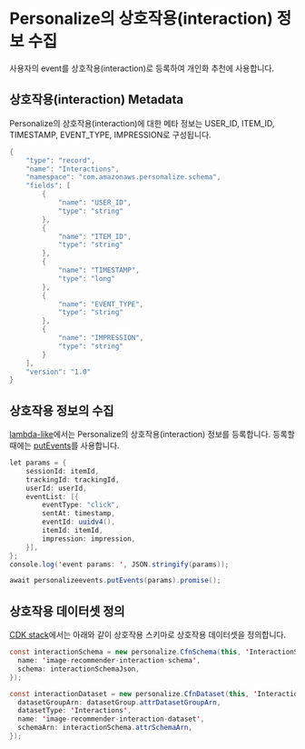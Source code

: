 # Personalize의 상호작용(interaction) 정보 수집

사용자의 event를 상호작용(interaction)로 등록하여 개인화 추천에 사용합니다.

## 상호작용(interaction) Metadata

Personalize의 상호작용(interaction)에 대한 메타 정보는 USER_ID, ITEM_ID, TIMESTAMP, EVENT_TYPE, IMPRESSION로 구성됩니다. 

```java
{
    "type": "record",
    "name": "Interactions",
    "namespace": "com.amazonaws.personalize.schema",
    "fields": [
        {
            "name": "USER_ID",
            "type": "string"
        },
        {
            "name": "ITEM_ID",
            "type": "string"
        },
        {
            "name": "TIMESTAMP",
            "type": "long"
        },
        { 
            "name": "EVENT_TYPE",
            "type": "string"
        },
        {
            "name": "IMPRESSION",
            "type": "string"
        }
    ],
    "version": "1.0"
}
```

## 상호작용 정보의 수집

[lambda-like](./lambda-like/index.js)에서는 Personalize의 상호작용(interaction) 정보를 등록합니다. 등록할 때에는 [putEvents](https://docs.aws.amazon.com/personalize/latest/dg/API_UBS_PutEvents.html)를 사용합니다. 

```java
let params = {            
    sessionId: itemId,
    trackingId: trackingId,
    userId: userId,
    eventList: [{
        eventType: "click", 
        sentAt: timestamp,
        eventId: uuidv4(),
        itemId: itemId,
        impression: impression, 
    }],
};
console.log('event params: ', JSON.stringify(params));

await personalizeevents.putEvents(params).promise();
```

## 상호작용 데이터셋 정의

[CDK stack](./cdk-image-recommender/lib/cdk-image-recommender-stack.ts)에서는 아래와 같이 상호작용 스키마로 상호작용 데이터셋을 정의합니다.

```java
const interactionSchema = new personalize.CfnSchema(this, 'InteractionSchema', {
  name: 'image-recommender-interaction-schema',
  schema: interactionSchemaJson,
});

const interactionDataset = new personalize.CfnDataset(this, 'InteractionDataset', {
  datasetGroupArn: datasetGroup.attrDatasetGroupArn,
  datasetType: 'Interactions',
  name: 'image-recommender-interaction-dataset',
  schemaArn: interactionSchema.attrSchemaArn,
});
```

